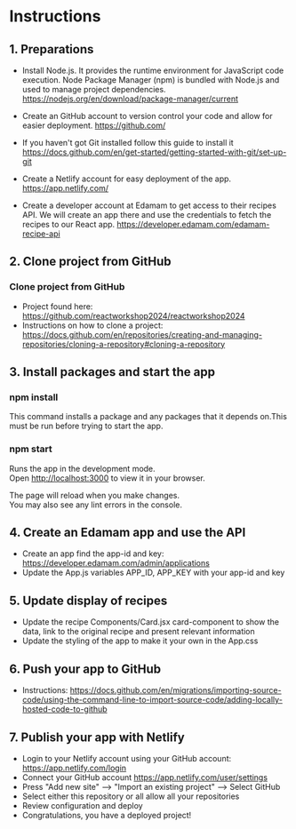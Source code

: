 # Instructions

## 1. Preparations
- Install Node.js. It provides the runtime environment for JavaScript code execution. Node Package Manager (npm) is bundled with Node.js and used to manage project dependencies.
https://nodejs.org/en/download/package-manager/current

- Create an GitHub account to version control your code and allow for easier deployment.
https://github.com/

- If you haven't got Git installed follow this guide to install it
https://docs.github.com/en/get-started/getting-started-with-git/set-up-git

- Create a Netlify account for easy deployment of the app.
https://app.netlify.com/

- Create a developer account at Edamam to get access to their recipes API. We will create an app there and use the credentials to fetch the recipes to our React app. 
https://developer.edamam.com/edamam-recipe-api


## 2. Clone project from GitHub
### Clone project from GitHub
- Project found here: https://github.com/reactworkshop2024/reactworkshop2024
- Instructions on how to clone a project: https://docs.github.com/en/repositories/creating-and-managing-repositories/cloning-a-repository#cloning-a-repository


## 3. Install packages and start the app
### npm install
This command installs a package and any packages that it depends on.This must be run before trying to start the app.

### npm start
Runs the app in the development mode.\
Open [http://localhost:3000](http://localhost:3000) to view it in your browser.

The page will reload when you make changes.\
You may also see any lint errors in the console.


## 4. Create an Edamam app and use the API
* Create an app find the app-id and key: https://developer.edamam.com/admin/applications
* Update the App.js variables APP_ID, APP_KEY with your app-id and key


## 5. Update display of recipes
* Update the recipe Components/Card.jsx card-component to show the data, link to the original recipe and present relevant information
* Update the styling of the app to make it your own in the App.css


## 6. Push your app to GitHub
* Instructions: https://docs.github.com/en/migrations/importing-source-code/using-the-command-line-to-import-source-code/adding-locally-hosted-code-to-github


## 7. Publish your app with Netlify
* Login to your Netlify account using your GitHub account: https://app.netlify.com/login
* Connect your GitHub account https://app.netlify.com/user/settings
* Press "Add new site" --> "Import an existing project" --> Select GitHub 
* Select either this repository or all allow all your repositories
* Review configuration and deploy
* Congratulations, you have a deployed project!